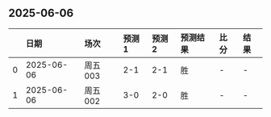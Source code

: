 

## 2025-06-06

|    | 日期         | 场次    | 预测1   | 预测2   | 预测结果   | 比分   | 结果   |
|---:|:-----------|:------|:------|:------|:-------|:-----|:-----|
|  0 | 2025-06-06 | 周五003 | 2-1   | 2-1   | 胜      | -    | -    |
|  1 | 2025-06-06 | 周五002 | 3-0   | 2-0   | 胜      | -    | -    |

